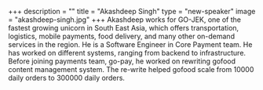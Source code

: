+++
description = ""
title = "Akashdeep Singh"
type = "new-speaker"
image = "akashdeep-singh.jpg"
+++
Akashdeep works for GO-JEK, one of the fastest growing unicorn in South East Asia, which offers transportation, logistics, mobile payments, food delivery, and many other on-demand services in the region. He is a Software Engineer in Core Payment team. He has worked on different systems, ranging from backend to infrastructure. Before joining payments team, go-pay, he worked on rewriting gofood content management system. The re-write helped gofood scale from 10000 daily orders to 300000 daily orders.